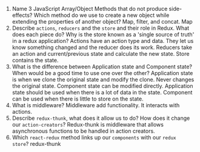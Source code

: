 1.  Name 3 JavaScript Array/Object Methods that do not produce side-effects? Which method do we use to create a new object while extending the properties of another object?
Map, filter, and concat. Map
2.  Describe `actions`, `reducers` and the `store` and their role in Redux. What does each piece do? Why is the store known as a 'single source of truth' in a redux application?
Actions have an action type and data. They let us know something changed and the reducer does its work.
Reducers take an action and current/previous state and calculate the new state.
Store contains the state.
3.  What is the difference between Application state and Component state? When would be a good time to use one over the other?
Application state is when we clone the original state and modify the clone. Never changes the original state. Component state can be modified directly. Application state should be used when there is a lot of data in the state. Component can be used when there is little to store on the state.
4.  What is middleware?
Middleware add functionality. It interacts with actions.
5.  Describe `redux-thunk`, what does it allow us to do? How does it change our `action-creators`?
Redux-thunk is middleware that allows asynchronous functions to be handled in action creators.
6.  Which `react-redux` method links up our `components` with our `redux store`?
redux-thunk